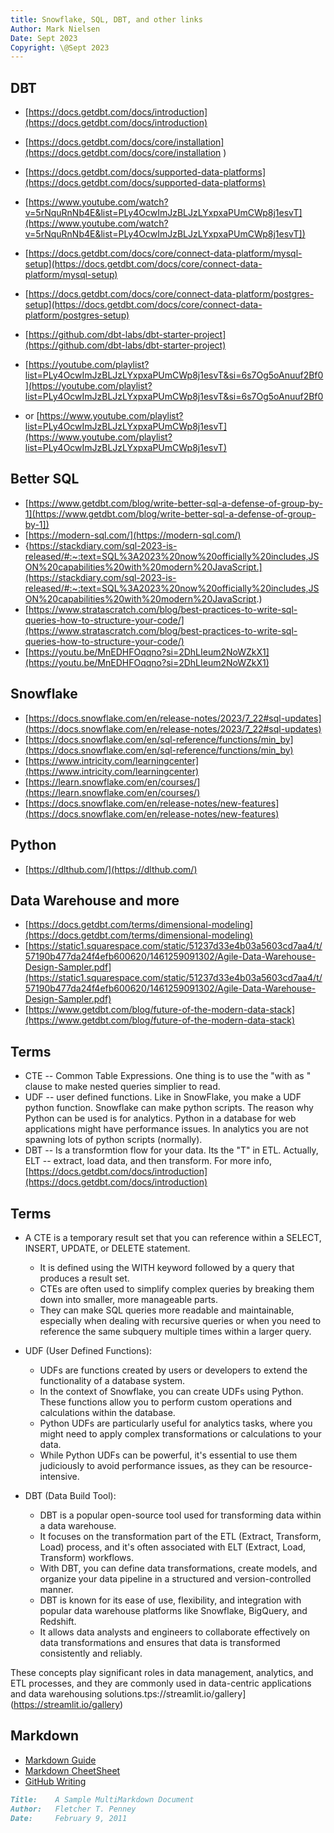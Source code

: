 ```yaml
---
title: Snowflake, SQL, DBT, and other links
Author: Mark Nielsen
Date: Sept 2023
Copyright: \@Sept 2023
---
```


## DBT
* [https://docs.getdbt.com/docs/introduction](https://docs.getdbt.com/docs/introduction) 
* [https://docs.getdbt.com/docs/core/installation](https://docs.getdbt.com/docs/core/installation )
* [https://docs.getdbt.com/docs/supported-data-platforms](https://docs.getdbt.com/docs/supported-data-platforms)
* [https://www.youtube.com/watch?v=5rNquRnNb4E&list=PLy4OcwImJzBLJzLYxpxaPUmCWp8j1esvT](https://www.youtube.com/watch?v=5rNquRnNb4E&list=PLy4OcwImJzBLJzLYxpxaPUmCWp8j1esvT])
* [https://docs.getdbt.com/docs/core/connect-data-platform/mysql-setup](https://docs.getdbt.com/docs/core/connect-data-platform/mysql-setup)
* [https://docs.getdbt.com/docs/core/connect-data-platform/postgres-setup](https://docs.getdbt.com/docs/core/connect-data-platform/postgres-setup)

* [https://github.com/dbt-labs/dbt-starter-project](https://github.com/dbt-labs/dbt-starter-project)

* [https://youtube.com/playlist?list=PLy4OcwImJzBLJzLYxpxaPUmCWp8j1esvT&si=6s7Og5oAnuuf2Bf0](https://youtube.com/playlist?list=PLy4OcwImJzBLJzLYxpxaPUmCWp8j1esvT&si=6s7Og5oAnuuf2Bf0
* or [https://www.youtube.com/playlist?list=PLy4OcwImJzBLJzLYxpxaPUmCWp8j1esvT](https://www.youtube.com/playlist?list=PLy4OcwImJzBLJzLYxpxaPUmCWp8j1esvT)

## Better SQL
* [https://www.getdbt.com/blog/write-better-sql-a-defense-of-group-by-1](https://www.getdbt.com/blog/write-better-sql-a-defense-of-group-by-1])
* [https://modern-sql.com/](https://modern-sql.com/)
* {https://stackdiary.com/sql-2023-is-released/#:~:text=SQL%3A2023%20now%20officially%20includes,JSON%20capabilities%20with%20modern%20JavaScript.](https://stackdiary.com/sql-2023-is-released/#:~:text=SQL%3A2023%20now%20officially%20includes,JSON%20capabilities%20with%20modern%20JavaScript.)
* [https://www.stratascratch.com/blog/best-practices-to-write-sql-queries-how-to-structure-your-code/](https://www.stratascratch.com/blog/best-practices-to-write-sql-queries-how-to-structure-your-code/)
* [https://youtu.be/MnEDHFOqqno?si=2DhLIeum2NoWZkX1](https://youtu.be/MnEDHFOqqno?si=2DhLIeum2NoWZkX1)

## Snowflake
* [https://docs.snowflake.com/en/release-notes/2023/7_22#sql-updates](https://docs.snowflake.com/en/release-notes/2023/7_22#sql-updates)
* [https://docs.snowflake.com/en/sql-reference/functions/min_by](https://docs.snowflake.com/en/sql-reference/functions/min_by)
* [https://www.intricity.com/learningcenter](https://www.intricity.com/learningcenter)
* [https://learn.snowflake.com/en/courses/](https://learn.snowflake.com/en/courses/)
* [https://docs.snowflake.com/en/release-notes/new-features](https://docs.snowflake.com/en/release-notes/new-features)

## Python
* [https://dlthub.com/](https://dlthub.com/)


## Data Warehouse and more
* [https://docs.getdbt.com/terms/dimensional-modeling](https://docs.getdbt.com/terms/dimensional-modeling)
* [https://static1.squarespace.com/static/51237d33e4b03a5603cd7aa4/t/57190b477da24f4efb600620/1461259091302/Agile-Data-Warehouse-Design-Sampler.pdf](https://static1.squarespace.com/static/51237d33e4b03a5603cd7aa4/t/57190b477da24f4efb600620/1461259091302/Agile-Data-Warehouse-Design-Sampler.pdf)
* [https://www.getdbt.com/blog/future-of-the-modern-data-stack](https://www.getdbt.com/blog/future-of-the-modern-data-stack)

## Terms
* CTE  -- Common Table Expressions. One thing is to use the "with as " clause to make nested queries simplier to read.
* UDF -- user defined functions. Like in SnowFlake, you make a UDF python function. Snowflake can make python scripts. The reason why Python can be used is for analytics. Python in a database for web applications
  might have performance issues. In analytics you are not spawning lots of python scripts (normally).
* DBT -- Is a transformtion flow for your data.  Its the "T" in ETL. Actually, ELT -- extract, load data, and then transform.  For more info, [https://docs.getdbt.com/docs/introduction](https://docs.getdbt.com/docs/introduction)


## Terms
* A CTE is a temporary result set that you can reference within a SELECT, INSERT, UPDATE, or DELETE statement.
  * It is defined using the WITH keyword followed by a query that produces a result set.
  * CTEs are often used to simplify complex queries by breaking them down into smaller, more manageable parts.
  * They can make SQL queries more readable and maintainable, especially when dealing with recursive queries or when you need to reference the same subquery multiple times within a larger query.

* UDF (User Defined Functions):
  * UDFs are functions created by users or developers to extend the functionality of a database system.
  * In the context of Snowflake, you can create UDFs using Python. These functions allow you to perform custom operations and calculations within the database.
  * Python UDFs are particularly useful for analytics tasks, where you might need to apply complex transformations or calculations to your data.
  * While Python UDFs can be powerful, it's essential to use them judiciously to avoid performance issues, as they can be resource-intensive.

* DBT (Data Build Tool):
  * DBT is a popular open-source tool used for transforming data within a data warehouse.
  * It focuses on the transformation part of the ETL (Extract, Transform, Load) process, and it's often associated with ELT (Extract, Load, Transform) workflows.
  * With DBT, you can define data transformations, create models, and organize your data pipeline in a structured and version-controlled manner.
  * DBT is known for its ease of use, flexibility, and integration with popular data warehouse platforms like Snowflake, BigQuery, and Redshift.
  * It allows data analysts and engineers to collaborate effectively on data transformations and ensures that data is transformed consistently and reliably.

These concepts play significant roles in data management, analytics, and ETL processes, and they are commonly used in data-centric applications and data warehousing solutions.tps://streamlit.io/gallery](https://streamlit.io/gallery)



## Markdown
* [Markdown Guide](https://www.markdownguide.org/basic-syntax/)
* [Markdown CheetSheet](https://github.com/adam-p/markdown-here/wiki/Markdown-Cheatsheet)
* [GitHub Writing](https://docs.github.com/en/get-started/writing-on-github/getting-started-with-writing-and-formatting-on-github/basic-writing-and-formatting-syntax)

```markdown
Title:    A Sample MultiMarkdown Document  
Author:   Fletcher T. Penney  
Date:     February 9, 2011  



```





